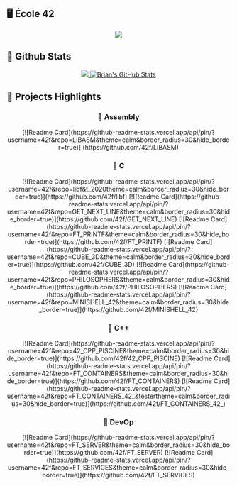 ## 🖥 École 42
<div align="center">
<a href="https://profile.intra.42.fr/users/bvalette"><img src="https://1337-readme.vercel.app/api/profile?cursus=42cursus&dark=true&leet_logo=hide&login=bvalette"></a>
</div>

## 🧮 Github Stats

<div align="center">
<a href="https://github.com/42f?tab=repositories"><img src="https://github-readme-stats.vercel.app/api/top-langs/?username=42f&theme=onedark&hide=Objective-C">
<img src="https://github-readme-stats.vercel.app/api?username=42f&&show_icons=true&line_height=27&v=5&theme=onedark&hide=contribs,issues&count_private=true" alt="Brian's GitHub Stats"/></a>
</div>

## 📕 Projects Highlights

<div align="center">
<h3> 📌 Assembly</h3>
    [![Readme Card](https://github-readme-stats.vercel.app/api/pin/?username=42f&repo=LIBASM&theme=calm&border_radius=30&hide_border=true)] (https://github.com/42f/LIBASM)
<h3> 📌  C</h3>
    [![Readme Card](https://github-readme-stats.vercel.app/api/pin/?username=42f&repo=libf&t_2020theme=calm&border_radius=30&hide_border=true)](https://github.com/42f/libf)
    [![Readme Card](https://github-readme-stats.vercel.app/api/pin/?username=42f&repo=GET_NEXT_LINE&theme=calm&border_radius=30&hide_border=true)](https://github.com/42f/GET_NEXT_LINE)
    [![Readme Card](https://github-readme-stats.vercel.app/api/pin/?username=42f&repo=FT_PRINTF&theme=calm&border_radius=30&hide_border=true)](https://github.com/42f/FT_PRINTF)
    [![Readme Card](https://github-readme-stats.vercel.app/api/pin/?username=42f&repo=CUBE_3D&theme=calm&border_radius=30&hide_border=true)](https://github.com/42f/CUBE_3D)
    [![Readme Card](https://github-readme-stats.vercel.app/api/pin/?username=42f&repo=PHILOSOPHERS&theme=calm&border_radius=30&hide_border=true)](https://github.com/42f/PHILOSOPHERS)
    [![Readme Card](https://github-readme-stats.vercel.app/api/pin/?username=42f&repo=MINISHELL_42&theme=calm&border_radius=30&hide_border=true)](https://github.com/42f/MINISHELL_42)
<h3> 📌  C++</h3>
    [![Readme Card](https://github-readme-stats.vercel.app/api/pin/?username=42f&repo=42_CPP_PISCINE&theme=calm&border_radius=30&hide_border=true)](https://github.com/42f/42_CPP_PISCINE)
    [![Readme Card](https://github-readme-stats.vercel.app/api/pin/?username=42f&repo=FT_CONTAINERS&theme=calm&border_radius=30&hide_border=true)](https://github.com/42f/FT_CONTAINERS)
    [![Readme Card](https://github-readme-stats.vercel.app/api/pin/?username=42f&repo=FT_CONTAINERS_42_&testertheme=calm&border_radius=30&hide_border=true)](https://github.com/42f/FT_CONTAINERS_42_)
<h3> 📌  DevOp </h3>
    [![Readme Card](https://github-readme-stats.vercel.app/api/pin/?username=42f&repo=FT_SERVER&theme=calm&border_radius=30&hide_border=true)](https://github.com/42f/FT_SERVER)
    [![Readme Card](https://github-readme-stats.vercel.app/api/pin/?username=42f&repo=FT_SERVICES&theme=calm&border_radius=30&hide_border=true)](https://github.com/42f/FT_SERVICES)
</div>


